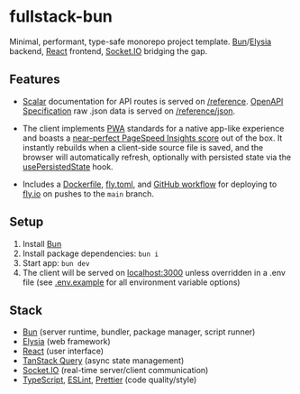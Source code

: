 # fullstack-bun

Minimal, performant, type-safe monorepo project template. [Bun](https://bun.sh)/[Elysia](https://elysiajs.com/) backend, [React](https://react.dev) frontend, [Socket.IO](https://socket.io) bridging the gap.

## Features

-   [Scalar](https://guides.scalar.com) documentation for API routes is served on [/reference](https://fullstack-bun.fly.dev/reference). [OpenAPI Specification](https://swagger.io/specification) raw .json data is served on [/reference/json](https://fullstack-bun.fly.dev/reference/json).

-   The client implements [PWA](https://developer.mozilla.org/en-US/docs/Web/Progressive_web_apps) standards for a native app-like experience and boasts a [near-perfect PageSpeed Insights score](https://pagespeed.web.dev/analysis/https-fullstack-bun-fly-dev/uosoviysds?form_factor=desktop) out of the box. It instantly rebuilds when a client-side source file is saved, and the browser will automatically refresh, optionally with persisted state via the [usePersistedState](https://github.com/cdleveille/fullstack-bun/blob/main/src/client/hooks/usePersistedState.ts) hook.

-   Includes a [Dockerfile](https://github.com/cdleveille/fullstack-bun/blob/main/Dockerfile), [fly.toml](https://github.com/cdleveille/fullstack-bun/blob/main/fly.toml), and [GitHub workflow](https://github.com/cdleveille/fullstack-bun/blob/main/.github/workflows/deploy.yml) for deploying to [fly.io](https://fly.io) on pushes to the `main` branch.

## Setup

1. Install [Bun](https://bun.sh)
2. Install package dependencies: `bun i`
3. Start app: `bun dev`
4. The client will be served on [localhost:3000](http://localhost:3000) unless overridden in a .env file (see [.env.example](https://github.com/cdleveille/fullstack-bun/blob/main/.env.example) for all environment variable options)

## Stack

-   [Bun](https://bun.sh) (server runtime, bundler, package manager, script runner)
-   [Elysia](https://elysiajs.com/) (web framework)
-   [React](https://react.dev) (user interface)
-   [TanStack Query](https://tanstack.com/query) (async state management)
-   [Socket.IO](https://socket.io) (real-time server/client communication)
-   [TypeScript](https://www.typescriptlang.org), [ESLint](https://eslint.org), [Prettier](https://prettier.io) (code quality/style)
